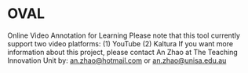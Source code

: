 # OVAL

Online Video Annotation for Learning
Please note that this tool currently support two video platforms:
(1) YouTube
(2) Kaltura
If you want more information about this project, please contact An Zhao at The Teaching Innovation Unit by:
an.zhao@hotmail.com or an.zhao@unisa.edu.au
